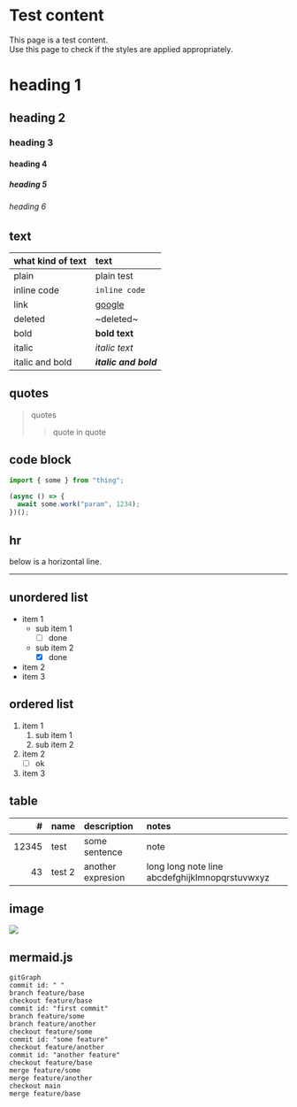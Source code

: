 # Test content

This page is a test content.  
Use this page to check if the styles are applied appropriately.

# heading 1
## heading 2
### heading 3
#### heading 4
##### heading 5
###### heading 6

## text

|what kind of text|text|
|:--|:--|
|plain|plain test|
|inline code|`inline code`|
|link|[google](https://www.google.com)|
|deleted|~deleted~|
|bold|**bold text**|
|italic|*italic text*|
|italic and bold|***italic and bold***|

## quotes

> quotes
>> quote in quote

## code block
``` typescript
import { some } from "thing";

(async () => {
  await some.work("param", 1234);
})();
```

## hr
below is a horizontal line.
***

## unordered list
- item 1
  - sub item 1
    - [ ] done
  - sub item 2
    - [x] done
- item 2
- item 3

## ordered list
1. item 1
    1. sub item 1
    1. sub item 2
1. item 2
    - [ ] ok
1. item 3

## table

|#|name|description|notes|
|--:|:--|:--|:--|
|12345|test|some sentence|note|
|43|test 2|another expresion|long long note line abcdefghijklmnopqrstuvwxyz|

## image

![](https://picsum.photos/500)

## mermaid.js

``` mermaid
gitGraph
commit id: " "
branch feature/base
checkout feature/base
commit id: "first commit"
branch feature/some
branch feature/another
checkout feature/some
commit id: "some feature"
checkout feature/another
commit id: "another feature"
checkout feature/base
merge feature/some
merge feature/another
checkout main
merge feature/base
```
